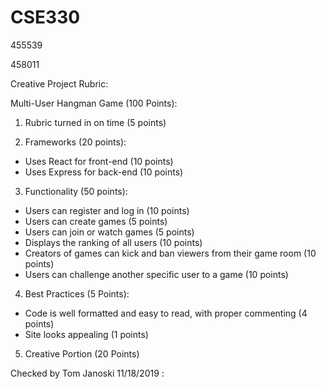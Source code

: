 # CSE330
455539

458011


Creative Project Rubric:

Multi-User Hangman Game (100 Points):

1. Rubric turned in on time (5 points)

2. Frameworks (20 points):
- Uses React for front-end (10 points)
- Uses Express for back-end (10 points)

3. Functionality (50 points):
- Users can register and log in (10 points)
- Users can create games (5 points)
- Users can join or watch games (5 points)
- Displays the ranking of all users (10 points)
- Creators of games can kick and ban viewers from their game room (10 points)
- Users can challenge another specific user to a game (10 points)

4. Best Practices (5 Points):
- Code is well formatted and easy to read, with proper commenting (4 points)
- Site looks appealing (1 points)

5. Creative Portion (20 Points)

Checked by Tom Janoski 11/18/2019 :
